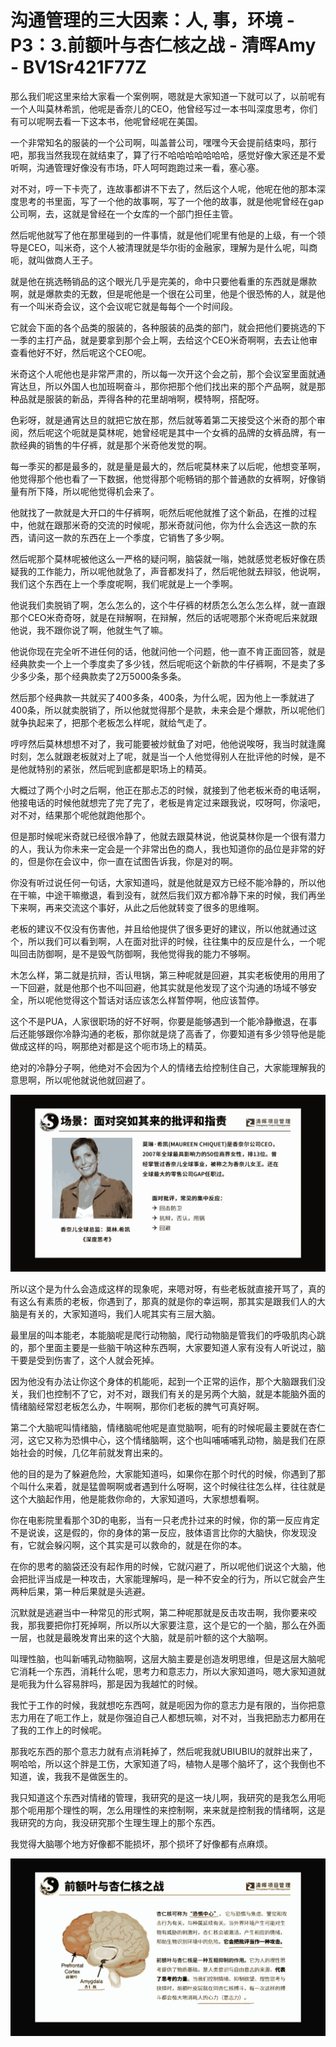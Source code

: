 # 沟通管理的三大因素：人, 事，环境 - P3：3.前额叶与杏仁核之战 - 清晖Amy - BV1Sr421F77Z

那么我们呢这里来给大家看一个案例啊，嗯就是大家知道一下就可以了，以前呢有一个人叫莫林希凯，他呢是香奈儿的CEO，他曾经写过一本书叫深度思考，你们有可以呢啊去看一下这本书，他呢曾经呢在美国。

一个非常知名的服装的一个公司啊，叫盖普公司，嘿嘿今天会提前结束吗，那行吧，那我当然我现在就结束了，算了行不哈哈哈哈哈哈哈，感觉好像大家还是不爱听啊，沟通管理好像没有市场，吓人呵呵跑跑过来一看，塞心塞。

对不对，哼一下卡壳了，连故事都讲不下去了，然后这个人呢，他呢在他的那本深度思考的书里面，写了一个他的故事啊，写了一个他的故事，就是他呢曾经在gap公司啊，去，这就是曾经在一个女库的一个部门担任主管。

然后呢他就写了他在那里碰到的一件事情，就是他们呢里有他是的上级，有一个领导是CEO，叫米奇，这个人被清理就是华尔街的金融家，理解为是什么呢，叫商呃，就叫做商人王子。

就是他在挑选畅销品的这个眼光几乎是完美的，命中只要他看重的东西就是爆款啊，就是爆款卖的无数，但是呢他是一个很在公司里，他是个很恐怖的人，就是他有一个叫米奇会议，这个会议呢它就是每每个一个时间段。

它就会下面的各个品类的服装的，各种服装的品类的部门，就会把他们要挑选的下一季的主打产品，就是要拿到那个会上啊，去给这个CEO米奇啊啊，去去让他审查看他好不好，然后呢这个CEO呢。

米奇这个人呢他也是非常严肃的，所以每一次开这个会之前，那个会议室里面就通宵达旦，所以外国人也加班啊奋斗，那你把那个他们找出来的那个产品啊，就是那种品就是服装的新品，弄得各种的花里胡哨啊，模特啊，搭配呀。

色彩呀，就是通宵达旦的就把它放在那，然后就等着第二天接受这个米奇的那个审阅，然后呢这个呃就是莫林呢，她曾经呢是其中一个女裤的品牌的女裤品牌，有一款经典的销售的牛仔裤，就是那个米奇他发觉的啊。

每一季买的都是最多的，就是量是最大的，然后呢莫林来了以后呢，他想变革啊，他觉得那个他也看了一下数据，他觉得那个呃畅销的那个普通款的女裤啊，好像销量有所下降，所以呢他觉得机会来了。

他就找了一款就是大开口的牛仔裤啊，呃然后呢他就推了这个新品，在推的过程中，他就在跟那米奇的交流的时候呢，那米奇就问他，你为什么会选这一款的东西，请问这一款的东西在上一个季度，它销售了多少啊。

然后呢那个莫林呢被他这么一严格的疑问啊，脑袋就一嗡，她就感觉老板好像在质疑我的工作能力，所以呢他就急了，声音都发抖了，然后呢他就去辩驳，他说啊，我们这个东西在上一个季度呢啊，我们呢就是上一个季啊。

他说我们卖脱销了啊，怎么怎么的，这个牛仔裤的材质怎么怎么怎么样，就一直跟那个CEO米奇奇呀，就是在辩解啊，在辩解，然后的话呢嗯那个米奇呢后来就跟他说，我不跟你说了啊，他就生气了嘛。

他说你现在完全听不进任何的话，他就问他一个问题，他一直不肯正面回答，就是经典款卖一个上一个季度卖了多少钱，然后呢呃这个新款的牛仔裤啊，不是卖了多少多少条，那个经典款卖了2万5000条多条。

然后那个经典款一共就买了400多条，400条，为什么呢，因为他上一季就进了400条，所以就卖脱销了，所以他就觉得那个是款，未来会是个爆款，所以呢他们就争执起来了，把那个老板怎么样呢，就给气走了。

哼哼然后莫林想想不对了，我可能要被炒鱿鱼了对吧，他他说唉呀，我当时就逢魔时刻，怎么就跟老板就对上了呢，就是当一个人他觉得别人在批评他的时候，是不是他就特别的紧张，然后呢到底都是职场上的精英。

大概过了两个小时之后啊，他正在那忐忑的时候，就接到了他老板米奇的电话啊，他接电话的时候他就想完了完了完了，老板是肯定过来跟我说，哎呀呵，你滚吧，对不对，结果那个呢他就跑他那个。

但是那时候呢米奇就已经很冷静了，他就去跟莫林说，他说莫林你是一个很有潜力的人，我认为你未来一定会是一个非常出色的商人，我也知道你的品位是非常的好的，但是你在会议中，你一直在试图告诉我，你是对的啊。

你没有听过说任何一句话，大家知道吗，就是他就是双方已经不能冷静的，所以他在干嘛，中途干嘛撤退，看到没有，就然后我们双方都冷静下来的时候，我们再坐下来啊，再来交流这个事好，从此之后他就转变了很多的思维啊。

老板的建议不仅没有伤害他，并且给他提供了很多更好的建议，所以他就通过这个，所以我们可以看到啊，人在面对批评的时候，往往集中的反应是什么，一个呢叫回击防御啊，是不是毁气防御啊，我他觉得我的能力不够啊。

木怎么样，第二就是抗辩，否认甩锅，第三种呢就是回避，其实老板使用的用用了一下回避，就是他那个也不叫回避，他其实就是他发现了这个沟通的场域不够安全，所以呢他觉得这个暂话对话应该怎么样暂停啊，他应该暂停。

这个不是PUA，人家很职场的好不好啊，你要是能够遇到一个能冷静撤退，在事后还能够跟你冷静沟通的老板，那你就是烧了高香了，你要知道有多少领导他是能做成这样的吗，啊那绝对都是这个呃市场上的精英。

绝对的冷静分子啊，他绝对不会因为个人的情绪去给控制住自己，大家能理解我的意思啊，所以呢他就说他就回避了。



![](img/fa8616e86b4d0d66661bf5174c82db57_1.png)

所以这个是为什么会造成这样的现象呢，来嗯对呀，有些老板就直接开骂了，真的有这么有素质的老板，你遇到了，那真的就是你的幸运啊，那其实是跟我们人的大脑是有关的，大家知道吗，我们人呢其实有三层大脑。

最里层的叫本能老，本能脑呢是爬行动物脑，爬行动物脑是管我们的呼吸肌肉心跳的，那个里面主要是一些脑干呐这种东西啊，大家要知道人家有没有人听说过，脑干要是受到伤害了，这个人就会死掉。

因为他没有办法让你这个身体的机能呃，起到一个正常的运作，那个大脑跟我们没关，我们也控制不了它，对不对，跟我们有关的是另两个大脑，就是本能脑外面的情绪脑经常怼老板怎么办，牛啊啊，那你们老板的脾气可真好啊。

第二个大脑呢叫情绪脑，情绪脑呢他呢是直觉脑啊，呃有的时候呢最主要就在杏仁河，这它又称为恐惧中心，这个情绪脑啊，这个也叫哺哺哺乳动物，脑是我们在原始社会的时候，几亿年前就发育出来的。

他的目的是为了躲避危险，大家能知道吗，如果你在那个时代的时候，你遇到了那个叫什么来着，就是猛兽啊啊或者遇到什么呀啊，这个时候往往怎么样，往往就是这个大脑起作用，他是能救你命的，大家知道吗，大家想想看啊。

你在电影院里看那个3D的电影，当有一只老虎扑过来的时候，你的第一反应肯定不是说诶，这是假的，你的身体的第一反应，肢体语言比你的大脑快，你发现没有，它就会躲闪啊，这个其实是可以救命的，就是在你的本。

在你的思考的脑袋还没有起作用的时候，它就闪避了，所以呢他们说这个大脑，他会把批评当成是一种攻击，大家能理解吗，是一种不安全的行为，所以它就会产生两种后果，第一种后果就是头逃避。

沉默就是逃避当中一种常见的形式啊，第二种呢那就是反击攻击啊，我你要来咬我，那我要把你打死掉啊，所以所以大家要注意，这个是它的一个脑，那么在外面一层，也就是最晚发育出来的这个大脑，就是前叶额的这个大脑啊。

叫理性脑，也叫新哺乳动物脑啊，这层大脑主要是创造发明思维，但是这层大脑呢它消耗一个东西，消耗什么呢，思考力和意志力，所以大家知道吗，嗯大家知道就是呃我为什么容易胖吗，那是因为我越忙的时候。

我忙于工作的时候，我就想吃东西呵，就是呃因为你的意志力是有限的，当你把意志力用在了呃工作上，就是你强迫自己人都想玩嘛，对不对，当我把励志力都用在了我的工作上的时候呢。

那我吃东西的那个意志力就有点消耗掉了，然后呢我就UBIUBIU的就胖出来了，啊哈哈，所以这个胖是工伤，大家知道了吗，植物人是哪个脑坏了，这个我倒也不知道，诶，我我不是做医生的。

我只知道这个东西对情绪的管理，我研究的是这一块儿啊，我研究的是我怎么用呃那个呃用那个理性的啊，怎么用理性的来控制啊，来来就是控制我的情绪啊，这是我研究的方向，我没研究那个生理生理上的那个东西。

我觉得大脑哪个地方好像都不能损坏，那个损坏了好像都有点麻烦。

![](img/fa8616e86b4d0d66661bf5174c82db57_3.png)